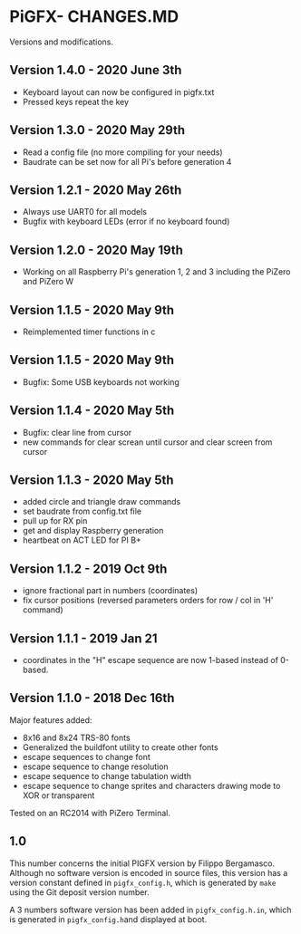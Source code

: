 # PiGFX- CHANGES.MD

Versions and modifications.

## Version 1.4.0 - 2020 June 3th

* Keyboard layout can now be configured in pigfx.txt
* Pressed keys repeat the key

## Version 1.3.0 - 2020 May 29th

* Read a config file (no more compiling for your needs)
* Baudrate can be set now for all Pi's before generation 4

## Version 1.2.1 - 2020 May 26th

* Always use UART0 for all models
* Bugfix with keyboard LEDs (error if no keyboard found)

## Version 1.2.0 - 2020 May 19th

* Working on all Raspberry Pi's generation 1, 2 and 3 including the PiZero and PiZero W

## Version 1.1.5 - 2020 May 9th

* Reimplemented timer functions in c

## Version 1.1.5 - 2020 May 9th

* Bugfix: Some USB keyboards not working

## Version 1.1.4 - 2020 May 5th

* Bugfix: clear line from cursor
* new commands for clear screan until cursor and clear screen from cursor

## Version 1.1.3 - 2020 May 5th

* added circle and triangle draw commands
* set baudrate from config.txt file
* pull up for RX pin
* get and display Raspberry generation
* heartbeat on ACT LED for PI B+

## Version 1.1.2 - 2019 Oct 9th

* ignore fractional part in numbers (coordinates)
* fix cursor positions (reversed parameters orders for row / col in 'H' command)

## Version 1.1.1 - 2019 Jan 21

* coordinates in the "H" escape sequence are now 1-based instead of 0-based.

## Version 1.1.0 - 2018 Dec 16th

Major features added:

+ 8x16 and 8x24 TRS-80 fonts
+ Generalized the buildfont utility to create other fonts
+ escape sequences to change font
+ escape sequence to change resolution
+ escape sequence to change tabulation width
+ escape sequence to change sprites and characters drawing mode to XOR or transparent

Tested on an RC2014 with PiZero Terminal.

## 1.0

This number concerns the initial PIGFX version by Filippo Bergamasco. Although no software version is encoded in source files, 
this version has a version constant defined in `pigfx_config.h`, which is generated by `make` using the Git deposit version number.

A 3 numbers software version has been added in `pigfx_config.h.in`, which is generated in `pigfx_config.h`and displayed at boot.

